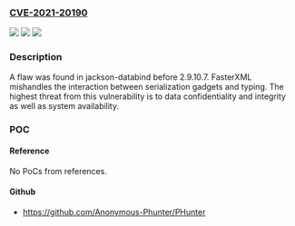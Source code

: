### [CVE-2021-20190](https://cve.mitre.org/cgi-bin/cvename.cgi?name=CVE-2021-20190)
![](https://img.shields.io/static/v1?label=Product&message=jackson-databind&color=blue)
![](https://img.shields.io/static/v1?label=Version&message=n%2Fa&color=blue)
![](https://img.shields.io/static/v1?label=Vulnerability&message=CWE-502&color=brighgreen)

### Description

A flaw was found in jackson-databind before 2.9.10.7. FasterXML mishandles the interaction between serialization gadgets and typing. The highest threat from this vulnerability is to data confidentiality and integrity as well as system availability.

### POC

#### Reference
No PoCs from references.

#### Github
- https://github.com/Anonymous-Phunter/PHunter

